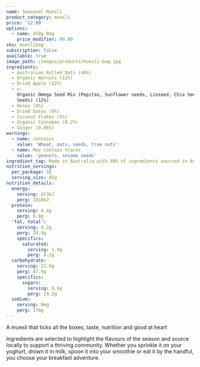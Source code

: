 ```yaml
---
name: Seasonal Muesli
product_category: muesli
price: '12.00'
options:
  - name: 450g Bag
    price_modifier: 00.00
sku: mueslibag
subscription: false
available: true
image_path: /images/products/muesli-bag.jpg
ingredients:
  - Australian Rolled Oats (46%)
  - Organic Walnuts (12%)
  - Dried Apple (12%)
  - >-
    Organic Omega Seed Mix (Pepitas, Sunflower seeds, Linseed, Chia Seed, Sesame
    Seeds) (12%)
  - Honey (9%)
  - Dried Dates (8%)
  - Coconut Flakes (5%)
  - Organic Cinnamon (0.2%)
  - Ginger (0.06%)
warnings:
  - name: contains
    value: 'Wheat, oats, seeds, tree nuts'
  - name: May contain traces
    value: 'peanuts, sesame seeds'
ingredient_tag: Made in Australia with 80% of ingredients sourced in Australia
nutrition_servings:
  per_package: 10
  serving_size: 45g
nutrition_details:
  energy:
    serving: 813kJ
    perg: 1810kJ
  protein:
    serving: 4.4g
    perg: 9.8g
  'fat, total':
    serving: 9.2g
    perg: 20.4g
    specifics:
      saturated:
        serving: 1.9g
        perg: 4.2g
  carbohydrate:
    serving: 21.6g
    perg: 47.9g
    specifics:
      sugars:
        serving: 8.6g
        perg: 19.2g
  sodium:
    serving: 8mg
    perg: 17mg
---
```


A muesli that ticks all the boxes, taste, nutrition and good at heart

Ingredients are selected to highlight the flavours of the season and source locally to support a thriving community. Whether you sprinkle it on your yoghurt, drown it in milk, spoon it into your smoothie or eat it by the handful, you choose your breakfast adventure.